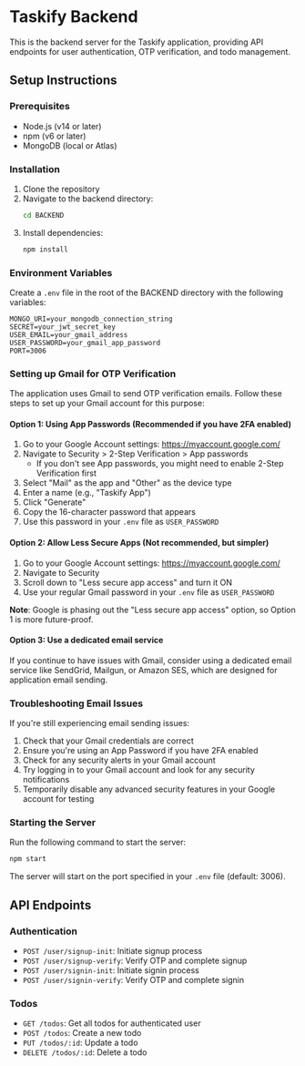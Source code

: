 # Taskify Backend

This is the backend server for the Taskify application, providing API endpoints for user authentication, OTP verification, and todo management.

## Setup Instructions

### Prerequisites
- Node.js (v14 or later)
- npm (v6 or later)
- MongoDB (local or Atlas)

### Installation
1. Clone the repository
2. Navigate to the backend directory:
   ```bash
   cd BACKEND
   ```
3. Install dependencies:
   ```bash
   npm install
   ```

### Environment Variables
Create a `.env` file in the root of the BACKEND directory with the following variables:

```
MONGO_URI=your_mongodb_connection_string
SECRET=your_jwt_secret_key
USER_EMAIL=your_gmail_address
USER_PASSWORD=your_gmail_app_password
PORT=3006
```

### Setting up Gmail for OTP Verification

The application uses Gmail to send OTP verification emails. Follow these steps to set up your Gmail account for this purpose:

#### Option 1: Using App Passwords (Recommended if you have 2FA enabled)

1. Go to your Google Account settings: https://myaccount.google.com/
2. Navigate to Security > 2-Step Verification > App passwords
   - If you don't see App passwords, you might need to enable 2-Step Verification first
3. Select "Mail" as the app and "Other" as the device type
4. Enter a name (e.g., "Taskify App")
5. Click "Generate"
6. Copy the 16-character password that appears
7. Use this password in your `.env` file as `USER_PASSWORD`

#### Option 2: Allow Less Secure Apps (Not recommended, but simpler)

1. Go to your Google Account settings: https://myaccount.google.com/
2. Navigate to Security
3. Scroll down to "Less secure app access" and turn it ON
4. Use your regular Gmail password in your `.env` file as `USER_PASSWORD`

**Note**: Google is phasing out the "Less secure app access" option, so Option 1 is more future-proof.

#### Option 3: Use a dedicated email service

If you continue to have issues with Gmail, consider using a dedicated email service like SendGrid, Mailgun, or Amazon SES, which are designed for application email sending.

### Troubleshooting Email Issues

If you're still experiencing email sending issues:

1. Check that your Gmail credentials are correct
2. Ensure you're using an App Password if you have 2FA enabled
3. Check for any security alerts in your Gmail account
4. Try logging in to your Gmail account and look for any security notifications
5. Temporarily disable any advanced security features in your Google account for testing

### Starting the Server
Run the following command to start the server:

```bash
npm start
```

The server will start on the port specified in your `.env` file (default: 3006).

## API Endpoints

### Authentication
- `POST /user/signup-init`: Initiate signup process
- `POST /user/signup-verify`: Verify OTP and complete signup
- `POST /user/signin-init`: Initiate signin process
- `POST /user/signin-verify`: Verify OTP and complete signin

### Todos
- `GET /todos`: Get all todos for authenticated user
- `POST /todos`: Create a new todo
- `PUT /todos/:id`: Update a todo
- `DELETE /todos/:id`: Delete a todo 